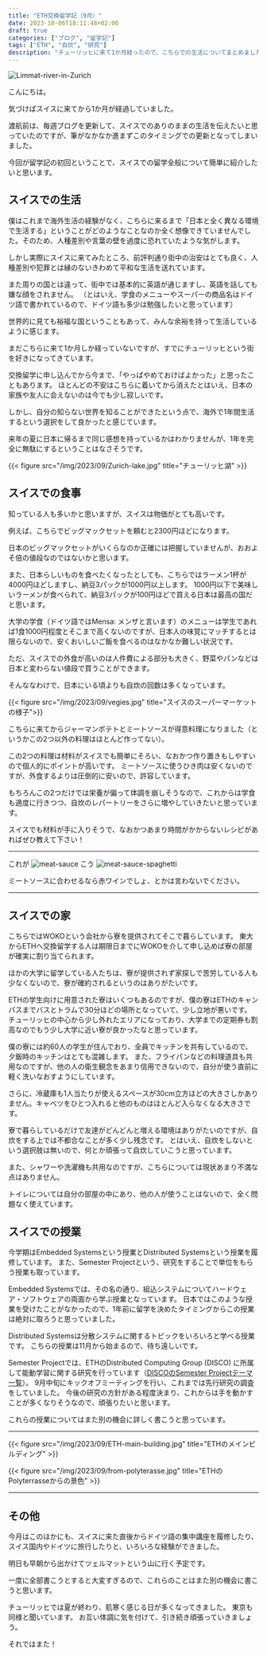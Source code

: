```yaml
---
title: "ETH交換留学記（9月）"
date: 2023-10-06T18:11:48+02:00
draft: true
categories: ["ブログ", "留学記"]
tags: ["ETH", "自炊", "研究"]
description: "チューリッヒに来て1か月経ったので、こちらでの生活についてまとめました"
---
```


![Limmat-river-in-Zurich](/img/2023/09/Zurich-Limmat.jpg#center)


こんにちは。

気づけばスイスに来てから1か月が経過していました。

渡航前は、毎週ブログを更新して、スイスでのありのままの生活を伝えたいと思っていたのですが、筆がなかなか進まずこのタイミングでの更新となってしまいました。

今回が留学記の初回ということで、スイスでの留学全般について簡単に紹介したいと思います。

## スイスでの生活

僕はこれまで海外生活の経験がなく、こちらに来るまで「日本と全く異なる環境で生活する」ということがどのようなことなのか全く想像できていませんでした。そのため、人種差別や言葉の壁を過度に恐れていたような気がします。

しかし実際にスイスに来てみたところ、前評判通り街中の治安はとても良く、人種差別や犯罪とは縁のないきわめて平和な生活を送れています。

また周りの国とは違って、街中では基本的に英語が通じますし、英語を話しても嫌な顔をされません。
（とはいえ、学食のメニューやスーパーの商品名はドイツ語で書かれているので、ドイツ語も多少は勉強したいと思っています）

世界的に見ても裕福な国ということもあって、みんな余裕を持って生活しているように感じます。

まだこちらに来て1か月しか経っていないですが、すでにチューリッヒという街を好きになってきています。

交換留学に申し込んでから今まで、「やっぱやめておけばよかった」と思ったこともあります。
ほとんどの不安はこちらに着いてから消えたとはいえ、日本の家族や友人に会えないのは今でも少し寂しいです。

しかし、自分の知らない世界を知ることができたという点で、海外で1年間生活するという選択をして良かったと感じています。

来年の夏に日本に帰るまで同じ感想を持っているかはわかりませんが、1年を完全に無駄にするということはなさそうです。

{{< figure src="/img/2023/09/Zurich-lake.jpg" title="チューリッヒ湖" >}}

## スイスでの食事

知っている人も多いかと思いますが、スイスは物価がとても高いです。

例えば、こちらでビッグマックセットを頼むと2300円ほどになります。

日本のビッグマックセットがいくらなのか正確には把握していませんが、おおよそ倍の値段なのではないかと思います。

また、日本らしいものを食べたくなったとしても、こちらではラーメン1杯が4000円ほどしますし、納豆3パックが1000円以上します。
1000円以下で美味しいラーメンが食べられて、納豆3パックが100円ほどで買える日本は最高の国だと思います。

大学の学食（ドイツ語ではMensa: メンザと言います）のメニューは学生であれば1食1000円程度とそこまで高くないのですが、日本人の味覚にマッチするとは限らないので、安くおいしいご飯を食べるのはなかなか難しい状況です。

ただ、スイスでの外食が高いのは人件費による部分も大きく、野菜やパンなどは日本と変わらない値段で買うことができます。

そんななわけで、日本にいる頃よりも自炊の回数は多くなっています。

{{< figure src="/img/2023/09/vegies.jpg" title="スイスのスーパーマーケットの様子">}}

こちらに来てからジャーマンポテトとミートソースが得意料理になりました（というかこの2つ以外の料理はほとんど作ってない）。

この2つの料理は材料がスイスでも簡単にそろい、なおかつ作り置きもしやすいので個人的にポイントが高いです。
ミートソースに使うひき肉は安くないのですが、外食するよりは圧倒的に安いので、許容しています。

もちろんこの2つだけでは栄養が偏って体調を崩しそうなので、これからは学食も適度に行きつつ、自炊のレパートリーをさらに増やしていきたいと思っています。

スイスでも材料が手に入りそうで、なおかつあまり時間がかからないレシピがあればぜひ教えて下さい！

---

これが
![meat-sauce](/img/2023/09/meat-sauce.jpg#center)
こう
![meat-sauce-spaghetti](/img/2023/09/spaghetti.jpg#center)

ミートソースに合わせるなら赤ワインでしょ、とかは言わないでください。

---


## スイスでの家
こちらではWOKOという会社から寮を提供されてそこで暮らしています。
東大からETHへ交換留学する人は期限日までにWOKOを介して申し込めば寮の部屋が確実に割り当てられます。

ほかの大学に留学している人たちは、寮が提供されず家探しで苦労している人も少なくないので、寮が確約されるというのはありがたいです。

ETHの学生向けに用意された寮はいくつもあるのですが、僕の寮はETHのキャンパスまでバスとトラムで30分ほどの場所となっていて、少し立地が悪いです。
チューリッヒの中心から少し外れたエリアになっており、大学までの定期券も割高なのでもう少し大学に近い寮が良かったなと思っています。


僕の寮には約60人の学生が住んでおり、全員でキッチンを共有しているので、夕飯時のキッチンはとても混雑します。
また、フライパンなどの料理道具も共用なのですが、他の人の衛生観念をあまり信用できないので、自分が使う直前に軽く洗いなおすようにしています。

さらに、冷蔵庫も1人当たりが使えるスペースが30cm立方ほどの大きさしかありません。キャベツをひとつ入れると他のものはほとんど入らなくなる大きさです。

寮で暮らしているだけで友達がどんどんと増える環境はありがたいのですが、自炊をする上では不都合なことが多く少し残念です。
とはいえ、自炊をしないという選択肢は無いので、何とか頑張って自炊していこうと思っています。

また、シャワーや洗濯機も共用なのですが、こちらについては現状あまり不満な点はありません。

トイレについては自分の部屋の中にあり、他の人が使うことはないので、全く問題なく使えています。



## スイスでの授業

今学期はEmbedded Systemsという授業とDistributed Systemsという授業を履修しています。
また、Semester Projectという、研究をすることで単位をもらう授業も取っています。


Embedded Systemsでは、その名の通り、組込システムについてハードウェア・ソフトウェアの両面から学ぶ授業となっています。
日本ではこのような授業を受けたことがなかったので、1年前に留学を決めたタイミングからこの授業は絶対に取ろうと思っていました。


Distributed Systemsは分散システムに関するトピックをいろいろと学べる授業です。
こちらの授業は11月から始まるので、待ち遠しいです。


Semester Projectでは、ETHのDistributed Computing Group (DISCO) に所属して能動学習に関する研究を行っています（[DISCOのSemester Projectテーマ一覧](https://disco.ethz.ch/theses)）。
9月中旬にキックオフミーティングを行い、これまでは先行研究の調査をしていました。
今後の研究の方針がある程度決まり、これからは手を動かすことが多くなりそうなので、頑張りたいと思います。

これらの授業についてはまた別の機会に詳しく書こうと思っています。


---
{{< figure src="/img/2023/09/ETH-main-building.jpg" title="ETHのメインビルディング" >}}

{{< figure src="/img/2023/09/from-polyterasse.jpg" title="ETHのPolyterrasseからの景色" >}}


---



## その他

今月はこのほかにも、スイスに来た直後からドイツ語の集中講座を履修したり、スイス国内やドイツに旅行したりと、いろいろな経験ができました。

明日も早朝から出かけてツェルマットという山に行く予定です。

一度に全部書こうとすると大変すぎるので、これらのことはまた別の機会に書こうと思います。

チューリッヒでは夏が終わり、肌寒く感じる日が多くなってきました。
東京も同様と聞いています。
お互い体調に気を付けて、引き続き頑張っていきましょう。

それではまた！
